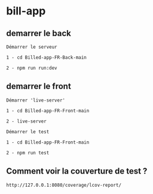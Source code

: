 # bill-app

## demarrer le back

```text
Démarrer le serveur

1 - cd Billed-app-FR-Back-main

2 - npm run run:dev

```

## demarrer le front

```text
Démarrer 'live-server'

1 - cd Billed-app-FR-Front-main

2 - live-server
```

```text
Démarrer le test 

1 - cd Billed-app-FR-Front-main

2 - npm run test
```

## Comment voir la couverture de test ?

`http://127.0.0.1:8080/coverage/lcov-report/`
